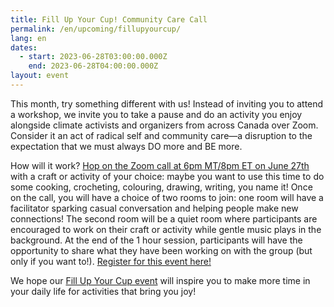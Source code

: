 ```yaml
---
title: Fill Up Your Cup! Community Care Call
permalink: /en/upcoming/fillupyourcup/
lang: en
dates:
  - start: 2023-06-28T03:00:00.000Z
    end: 2023-06-28T04:00:00.000Z
layout: event
---
```

This month, try something different with us! Instead of inviting you to attend a workshop, we invite you to take a pause and do an activity you enjoy alongside climate activists and organizers from across Canada over Zoom. Consider it an act of radical self and community care—a disruption to the expectation that we must always DO more and BE more. 

How will it work? [Hop on the Zoom call at 6pm MT/8pm ET on June 27th](https://us02web.zoom.us/meeting/register/tZwrceqtrDouHtBfnlvYG_yih8pwai3vD7z4) with a craft or activity of your choice: maybe you want to use this time to do some cooking, crocheting, colouring, drawing, writing, you name it! Once on the call, you will have a choice of two rooms to join: one room will have a facilitator sparking casual conversation and helping people make new connections! The second room will be a quiet room where participants are encouraged to work on their craft or activity while gentle music plays in the background. At the end of the 1 hour session, participants will have the opportunity to share what they have been working on with the group (but only if you want to!). [Register for this event here!](https://us02web.zoom.us/meeting/register/tZwrceqtrDouHtBfnlvYG_yih8pwai3vD7z4)

We hope our [Fill Up Your Cup event](https://us02web.zoom.us/meeting/register/tZwrceqtrDouHtBfnlvYG_yih8pwai3vD7z4) will inspire you to make more time in your daily life for activities that bring you joy!
